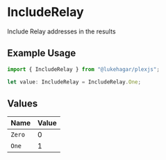 # IncludeRelay

Include Relay addresses in the results

## Example Usage

```typescript
import { IncludeRelay } from "@lukehagar/plexjs";

let value: IncludeRelay = IncludeRelay.One;
```

## Values

| Name   | Value  |
| ------ | ------ |
| `Zero` | 0      |
| `One`  | 1      |